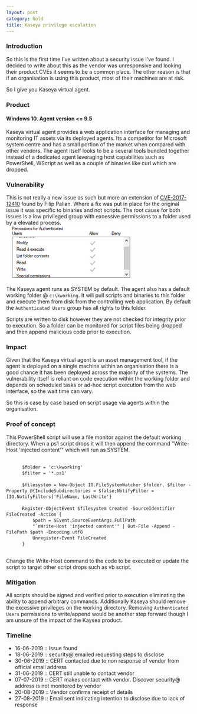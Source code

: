 ```yaml
---
layout: post
category: hold
title: Kaseya privilege escalation
---
```


<h3>Introduction</h3>
<p>
So this is the first time I've written about a security issue I've found.
I decided to write about this as the vendor was unresponsive and looking their product CVEs it seems to be a
common place. The other reason is that if an organisation is using this product, most of their machines are at risk. 

So I give you Kaseya virtual agent.
</p>

<h3>Product</h3>
<h4>Windows 10. Agent version <= 9.5</h4>
<p>
Kaseya virtual agent provides a web application interface for managing and monitoring IT assets via its deployed agents.
Its a competitor for Microsoft system centre and has a small portion of the market when compared with other vendors.
The agent itself looks to be a several tools bundled together instead of a dedicated agent leveraging host capabilities such as PowerShell, WScript as well as a couple of binaries like curl which are dropped.
</p>
  
<h3>Vulnerability</h3>
<p>
This is not really a new issue as such but more an extension of <a href="https://www.securityfocus.com/archive/1/541884/30/300/threaded">CVE-2017-12410</a> found by Filip Palian.
Where a fix was put in place for the original issue it was specific to binaries and not scripts.
The root cause for both issues is a low privileged group with excessive permissions to a folder used by a elevated process.
 
<code>
  <img src="/images/authenticated.png" />
</code>

The Kaseya agent runs as SYSTEM by default.
The agent also has a default working folder @ <code class="highlighter-rouge">c:\kworking</code>.
It will pull scripts and binaries to this folder and execute them from disk from the controlling web application.
By default the <code class="highlighter-rouge">Authenticated Users</code> group has all rights to this folder.

Scripts are written to disk however they are not checked for integrity prior to execution.
So a folder can be monitored for script files being dropped and then append malicious code prior to execution.
</p>

<h3>Impact</h3>
<p>
Given that the Kaseya virtual agent is an asset management tool, if the agent is deployed on a single machine within an organisation there is a good chance it has been deployed across the majority of the systems. The vulnerability itself is reliant on code execution within the working folder and depends on scheduled tasks or ad-hoc script execution from the web interface, so the wait time can vary.

So this is case by case based on script usage via agents within the organisation.
</p>

<h3>Proof of concept</h3>
This PowerShell script will use a file monitor against the default working directory.
When a ps1 script drops it will then append the command "Write-Host 'injected content'" which will run as SYSTEM.

<pre>
  <code>
      $folder = 'c:\kworking' 
      $filter = '*.ps1'                          

      $filesystem = New-Object IO.FileSystemWatcher $folder, $filter -Property @{IncludeSubdirectories = $false;NotifyFilter =  [IO.NotifyFilters]'FileName, LastWrite'}

      Register-ObjectEvent $filesystem Created -SourceIdentifier FileCreated -Action { 
          $path = $Event.SourceEventArgs.FullPath 
          "`nWrite-Host 'injected content'" | Out-File -Append -FilePath $path -Encoding utf8 
          Unregister-Event FileCreated
      }
  </code>
</pre>

Change the Write-Host command to the code to be executed or update the script to target other script drops such as vb script.
</p>

<h3>Mitigation</h3>
<p>
All scripts should be signed and verified prior to execution eliminating the ability to append arbitrary commands. Additionally Kaseya should remove the excessive privileges on the working directory. 
Removing <code class="highlighter-rouge">Authenticated Users</code> permissions to write/append would be another step forward though I am unsure of the impact of the Kaysea product.
</p>

<h3>Timeline</h3>
<ul>
  <li>16-06-2019 :: Issue found</li>
  <li>18-06-2019 :: security@ emailed requesting steps to disclose</li>  
  <li>30-06-2019 :: CERT contacted due to non response of vendor from official email address</li>
  <li>31-06-2019 :: CERT still unable to contact vendor</li>
  <li>07-07-2019 :: CERT makes contact with vendor. Discover security@ address is not monitored by vendor</li>
  <li>20-08-2019 :: Vendor confirms receipt of details</li>
  <li>27-08-2019 :: Email sent indicating intention to disclose due to lack of response</li>
</ul>
